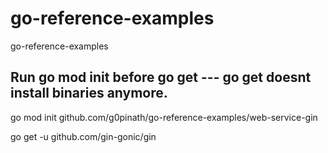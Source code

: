 # go-reference-examples
go-reference-examples

## Run go mod init before go get --- go get doesnt install binaries anymore.
 go mod init github.com/g0pinath/go-reference-examples/web-service-gin

 go get -u github.com/gin-gonic/gin 